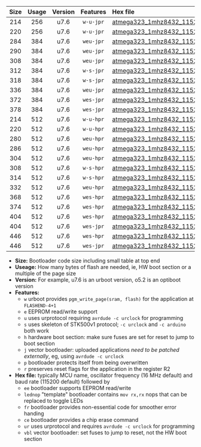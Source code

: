 |Size|Usage|Version|Features|Hex file|
|:-:|:-:|:-:|:-:|:--|
|214|256|u7.6|`w-u-jpr`|[atmega323_1mhz8432_115200bps_ur_vbl.hex](https://raw.githubusercontent.com/stefanrueger/urboot/main//atmega323_1mhz8432_115200bps_ur_vbl.hex)|
|220|256|u7.6|`w-u-jpr`|[atmega323_1mhz8432_115200bps_lednop_ur_vbl.hex](https://raw.githubusercontent.com/stefanrueger/urboot/main//atmega323_1mhz8432_115200bps_lednop_ur_vbl.hex)|
|284|384|u7.6|`weu-jpr`|[atmega323_1mhz8432_115200bps_ee_ur_vbl.hex](https://raw.githubusercontent.com/stefanrueger/urboot/main//atmega323_1mhz8432_115200bps_ee_ur_vbl.hex)|
|290|384|u7.6|`weu-jpr`|[atmega323_1mhz8432_115200bps_ee_lednop_ur_vbl.hex](https://raw.githubusercontent.com/stefanrueger/urboot/main//atmega323_1mhz8432_115200bps_ee_lednop_ur_vbl.hex)|
|308|384|u7.6|`weu-jpr`|[atmega323_1mhz8432_115200bps_ee_lednop_fr_ur_vbl.hex](https://raw.githubusercontent.com/stefanrueger/urboot/main//atmega323_1mhz8432_115200bps_ee_lednop_fr_ur_vbl.hex)|
|312|384|u7.6|`w-s-jpr`|[atmega323_1mhz8432_115200bps_vbl.hex](https://raw.githubusercontent.com/stefanrueger/urboot/main//atmega323_1mhz8432_115200bps_vbl.hex)|
|318|384|u7.6|`w-s-jpr`|[atmega323_1mhz8432_115200bps_lednop_vbl.hex](https://raw.githubusercontent.com/stefanrueger/urboot/main//atmega323_1mhz8432_115200bps_lednop_vbl.hex)|
|336|384|u7.6|`weu-jpr`|[atmega323_1mhz8432_115200bps_ee_lednop_fr_ce_ur_vbl.hex](https://raw.githubusercontent.com/stefanrueger/urboot/main//atmega323_1mhz8432_115200bps_ee_lednop_fr_ce_ur_vbl.hex)|
|372|384|u7.6|`wes-jpr`|[atmega323_1mhz8432_115200bps_ee_vbl.hex](https://raw.githubusercontent.com/stefanrueger/urboot/main//atmega323_1mhz8432_115200bps_ee_vbl.hex)|
|378|384|u7.6|`wes-jpr`|[atmega323_1mhz8432_115200bps_ee_lednop_vbl.hex](https://raw.githubusercontent.com/stefanrueger/urboot/main//atmega323_1mhz8432_115200bps_ee_lednop_vbl.hex)|
|214|512|u7.6|`w-u-hpr`|[atmega323_1mhz8432_115200bps_ur.hex](https://raw.githubusercontent.com/stefanrueger/urboot/main//atmega323_1mhz8432_115200bps_ur.hex)|
|220|512|u7.6|`w-u-hpr`|[atmega323_1mhz8432_115200bps_lednop_ur.hex](https://raw.githubusercontent.com/stefanrueger/urboot/main//atmega323_1mhz8432_115200bps_lednop_ur.hex)|
|280|512|u7.6|`weu-hpr`|[atmega323_1mhz8432_115200bps_ee_ur.hex](https://raw.githubusercontent.com/stefanrueger/urboot/main//atmega323_1mhz8432_115200bps_ee_ur.hex)|
|286|512|u7.6|`weu-hpr`|[atmega323_1mhz8432_115200bps_ee_lednop_ur.hex](https://raw.githubusercontent.com/stefanrueger/urboot/main//atmega323_1mhz8432_115200bps_ee_lednop_ur.hex)|
|304|512|u7.6|`weu-hpr`|[atmega323_1mhz8432_115200bps_ee_lednop_fr_ur.hex](https://raw.githubusercontent.com/stefanrueger/urboot/main//atmega323_1mhz8432_115200bps_ee_lednop_fr_ur.hex)|
|308|512|u7.6|`w-s-hpr`|[atmega323_1mhz8432_115200bps.hex](https://raw.githubusercontent.com/stefanrueger/urboot/main//atmega323_1mhz8432_115200bps.hex)|
|314|512|u7.6|`w-s-hpr`|[atmega323_1mhz8432_115200bps_lednop.hex](https://raw.githubusercontent.com/stefanrueger/urboot/main//atmega323_1mhz8432_115200bps_lednop.hex)|
|332|512|u7.6|`weu-hpr`|[atmega323_1mhz8432_115200bps_ee_lednop_fr_ce_ur.hex](https://raw.githubusercontent.com/stefanrueger/urboot/main//atmega323_1mhz8432_115200bps_ee_lednop_fr_ce_ur.hex)|
|368|512|u7.6|`wes-hpr`|[atmega323_1mhz8432_115200bps_ee.hex](https://raw.githubusercontent.com/stefanrueger/urboot/main//atmega323_1mhz8432_115200bps_ee.hex)|
|374|512|u7.6|`wes-hpr`|[atmega323_1mhz8432_115200bps_ee_lednop.hex](https://raw.githubusercontent.com/stefanrueger/urboot/main//atmega323_1mhz8432_115200bps_ee_lednop.hex)|
|404|512|u7.6|`wes-hpr`|[atmega323_1mhz8432_115200bps_ee_lednop_fr.hex](https://raw.githubusercontent.com/stefanrueger/urboot/main//atmega323_1mhz8432_115200bps_ee_lednop_fr.hex)|
|404|512|u7.6|`wes-jpr`|[atmega323_1mhz8432_115200bps_ee_lednop_fr_vbl.hex](https://raw.githubusercontent.com/stefanrueger/urboot/main//atmega323_1mhz8432_115200bps_ee_lednop_fr_vbl.hex)|
|446|512|u7.6|`wes-hpr`|[atmega323_1mhz8432_115200bps_ee_lednop_fr_ce.hex](https://raw.githubusercontent.com/stefanrueger/urboot/main//atmega323_1mhz8432_115200bps_ee_lednop_fr_ce.hex)|
|446|512|u7.6|`wes-jpr`|[atmega323_1mhz8432_115200bps_ee_lednop_fr_ce_vbl.hex](https://raw.githubusercontent.com/stefanrueger/urboot/main//atmega323_1mhz8432_115200bps_ee_lednop_fr_ce_vbl.hex)|

- **Size:** Bootloader code size including small table at top end
- **Useage:** How many bytes of flash are needed, ie, HW boot section or a multiple of the page size
- **Version:** For example, u7.6 is an urboot version, o5.2 is an optiboot version
- **Features:**
  + `w` urboot provides `pgm_write_page(sram, flash)` for the application at `FLASHEND-4+1`
  + `e` EEPROM read/write support
  + `u` uses urprotocol requiring `avrdude -c urclock` for programming
  + `s` uses skeleton of STK500v1 protocol; `-c urclock` and `-c arduino` both work
  + `h` hardware boot section: make sure fuses are set for reset to jump to boot section
  + `j` vector bootloader: uploaded applications *need to be patched externally*, eg, using `avrdude -c urclock`
  + `p` bootloader protects itself from being overwritten
  + `r` preserves reset flags for the application in the register R2
- **Hex file:** typically MCU name, oscillator frequency (16 MHz default) and baud rate (115200 default) followed by
  + `ee` bootloader supports EEPROM read/write
  + `lednop` "template" bootloader contains `mov rx,rx` nops that can be replaced to toggle LEDs
  + `fr` bootloader provides non-essential code for smoother error handing
  + `ce` bootloader provides a chip erase command
  + `ur` uses urprotocol and requires `avrdude -c urclock` for programming
  + `vbl` vector bootloader: set fuses to jump to reset, not the HW boot section
